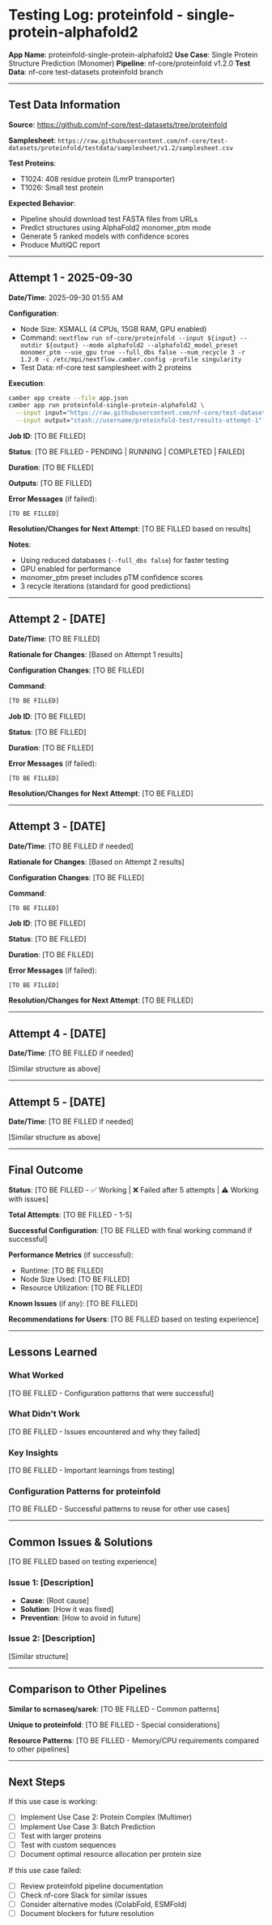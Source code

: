 # Testing Log: proteinfold - single-protein-alphafold2

**App Name**: proteinfold-single-protein-alphafold2
**Use Case**: Single Protein Structure Prediction (Monomer)
**Pipeline**: nf-core/proteinfold v1.2.0
**Test Data**: nf-core test-datasets proteinfold branch

---

## Test Data Information

**Source**: https://github.com/nf-core/test-datasets/tree/proteinfold

**Samplesheet**: `https://raw.githubusercontent.com/nf-core/test-datasets/proteinfold/testdata/samplesheet/v1.2/samplesheet.csv`

**Test Proteins**:
- T1024: 408 residue protein (LmrP transporter)
- T1026: Small test protein

**Expected Behavior**:
- Pipeline should download test FASTA files from URLs
- Predict structures using AlphaFold2 monomer_ptm mode
- Generate 5 ranked models with confidence scores
- Produce MultiQC report

---

## Attempt 1 - 2025-09-30

**Date/Time**: 2025-09-30 01:55 AM

**Configuration**:
- Node Size: XSMALL (4 CPUs, 15GB RAM, GPU enabled)
- Command: `nextflow run nf-core/proteinfold --input ${input} --outdir ${output} --mode alphafold2 --alphafold2_model_preset monomer_ptm --use_gpu true --full_dbs false --num_recycle 3 -r 1.2.0 -c /etc/mpi/nextflow.camber.config -profile singularity`
- Test Data: nf-core test samplesheet with 2 proteins

**Execution**:
```bash
camber app create --file app.json
camber app run proteinfold-single-protein-alphafold2 \
  --input input="https://raw.githubusercontent.com/nf-core/test-datasets/proteinfold/testdata/samplesheet/v1.2/samplesheet.csv" \
  --input output="stash://username/proteinfold-test/results-attempt-1"
```

**Job ID**: [TO BE FILLED]

**Status**: [TO BE FILLED - PENDING | RUNNING | COMPLETED | FAILED]

**Duration**: [TO BE FILLED]

**Outputs**: [TO BE FILLED]

**Error Messages** (if failed):
```
[TO BE FILLED]
```

**Resolution/Changes for Next Attempt**:
[TO BE FILLED based on results]

**Notes**:
- Using reduced databases (`--full_dbs false`) for faster testing
- GPU enabled for performance
- monomer_ptm preset includes pTM confidence scores
- 3 recycle iterations (standard for good predictions)

---

## Attempt 2 - [DATE]

**Date/Time**: [TO BE FILLED]

**Rationale for Changes**: [Based on Attempt 1 results]

**Configuration Changes**:
[TO BE FILLED]

**Command**:
```bash
[TO BE FILLED]
```

**Job ID**: [TO BE FILLED]

**Status**: [TO BE FILLED]

**Duration**: [TO BE FILLED]

**Error Messages** (if failed):
```
[TO BE FILLED]
```

**Resolution/Changes for Next Attempt**:
[TO BE FILLED]

---

## Attempt 3 - [DATE]

**Date/Time**: [TO BE FILLED if needed]

**Rationale for Changes**: [Based on Attempt 2 results]

**Configuration Changes**:
[TO BE FILLED]

**Command**:
```bash
[TO BE FILLED]
```

**Job ID**: [TO BE FILLED]

**Status**: [TO BE FILLED]

**Duration**: [TO BE FILLED]

**Error Messages** (if failed):
```
[TO BE FILLED]
```

**Resolution/Changes for Next Attempt**:
[TO BE FILLED]

---

## Attempt 4 - [DATE]

**Date/Time**: [TO BE FILLED if needed]

[Similar structure as above]

---

## Attempt 5 - [DATE]

**Date/Time**: [TO BE FILLED if needed]

[Similar structure as above]

---

## Final Outcome

**Status**: [TO BE FILLED - ✅ Working | ❌ Failed after 5 attempts | ⚠️ Working with issues]

**Total Attempts**: [TO BE FILLED - 1-5]

**Successful Configuration**:
[TO BE FILLED with final working command if successful]

**Performance Metrics** (if successful):
- Runtime: [TO BE FILLED]
- Node Size Used: [TO BE FILLED]
- Resource Utilization: [TO BE FILLED]

**Known Issues** (if any):
[TO BE FILLED]

**Recommendations for Users**:
[TO BE FILLED based on testing experience]

---

## Lessons Learned

### What Worked

[TO BE FILLED - Configuration patterns that were successful]

### What Didn't Work

[TO BE FILLED - Issues encountered and why they failed]

### Key Insights

[TO BE FILLED - Important learnings from testing]

### Configuration Patterns for proteinfold

[TO BE FILLED - Successful patterns to reuse for other use cases]

---

## Common Issues & Solutions

[TO BE FILLED based on testing experience]

### Issue 1: [Description]
- **Cause**: [Root cause]
- **Solution**: [How it was fixed]
- **Prevention**: [How to avoid in future]

### Issue 2: [Description]
[Similar structure]

---

## Comparison to Other Pipelines

**Similar to scrnaseq/sarek**:
[TO BE FILLED - Common patterns]

**Unique to proteinfold**:
[TO BE FILLED - Special considerations]

**Resource Patterns**:
[TO BE FILLED - Memory/CPU requirements compared to other pipelines]

---

## Next Steps

If this use case is working:
- [ ] Implement Use Case 2: Protein Complex (Multimer)
- [ ] Implement Use Case 3: Batch Prediction
- [ ] Test with larger proteins
- [ ] Test with custom sequences
- [ ] Document optimal resource allocation per protein size

If this use case failed:
- [ ] Review proteinfold pipeline documentation
- [ ] Check nf-core Slack for similar issues
- [ ] Consider alternative modes (ColabFold, ESMFold)
- [ ] Document blockers for future resolution